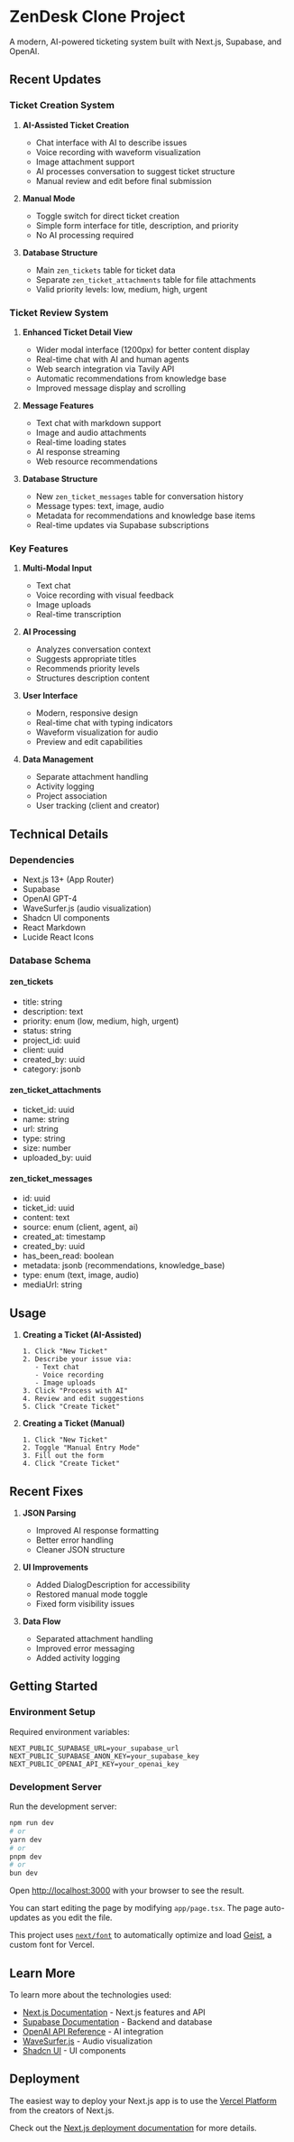 # ZenDesk Clone Project

A modern, AI-powered ticketing system built with Next.js, Supabase, and OpenAI.

## Recent Updates

### Ticket Creation System

1. **AI-Assisted Ticket Creation**
   - Chat interface with AI to describe issues
   - Voice recording with waveform visualization
   - Image attachment support
   - AI processes conversation to suggest ticket structure
   - Manual review and edit before final submission

2. **Manual Mode**
   - Toggle switch for direct ticket creation
   - Simple form interface for title, description, and priority
   - No AI processing required

3. **Database Structure**
   - Main `zen_tickets` table for ticket data
   - Separate `zen_ticket_attachments` table for file attachments
   - Valid priority levels: low, medium, high, urgent

### Ticket Review System

1. **Enhanced Ticket Detail View**
   - Wider modal interface (1200px) for better content display
   - Real-time chat with AI and human agents
   - Web search integration via Tavily API
   - Automatic recommendations from knowledge base
   - Improved message display and scrolling

2. **Message Features**
   - Text chat with markdown support
   - Image and audio attachments
   - Real-time loading states
   - AI response streaming
   - Web resource recommendations

3. **Database Structure**
   - New `zen_ticket_messages` table for conversation history
   - Message types: text, image, audio
   - Metadata for recommendations and knowledge base items
   - Real-time updates via Supabase subscriptions

### Key Features

1. **Multi-Modal Input**
   - Text chat
   - Voice recording with visual feedback
   - Image uploads
   - Real-time transcription

2. **AI Processing**
   - Analyzes conversation context
   - Suggests appropriate titles
   - Recommends priority levels
   - Structures description content

3. **User Interface**
   - Modern, responsive design
   - Real-time chat with typing indicators
   - Waveform visualization for audio
   - Preview and edit capabilities

4. **Data Management**
   - Separate attachment handling
   - Activity logging
   - Project association
   - User tracking (client and creator)

## Technical Details

### Dependencies
- Next.js 13+ (App Router)
- Supabase
- OpenAI GPT-4
- WaveSurfer.js (audio visualization)
- Shadcn UI components
- React Markdown
- Lucide React Icons

### Database Schema

#### zen_tickets
- title: string
- description: text
- priority: enum (low, medium, high, urgent)
- status: string
- project_id: uuid
- client: uuid
- created_by: uuid
- category: jsonb

#### zen_ticket_attachments
- ticket_id: uuid
- name: string
- url: string
- type: string
- size: number
- uploaded_by: uuid

#### zen_ticket_messages
- id: uuid
- ticket_id: uuid
- content: text
- source: enum (client, agent, ai)
- created_at: timestamp
- created_by: uuid
- has_been_read: boolean
- metadata: jsonb (recommendations, knowledge_base)
- type: enum (text, image, audio)
- mediaUrl: string

## Usage

1. **Creating a Ticket (AI-Assisted)**
   ```
   1. Click "New Ticket"
   2. Describe your issue via:
      - Text chat
      - Voice recording
      - Image uploads
   3. Click "Process with AI"
   4. Review and edit suggestions
   5. Click "Create Ticket"
   ```

2. **Creating a Ticket (Manual)**
   ```
   1. Click "New Ticket"
   2. Toggle "Manual Entry Mode"
   3. Fill out the form
   4. Click "Create Ticket"
   ```

## Recent Fixes

1. **JSON Parsing**
   - Improved AI response formatting
   - Better error handling
   - Cleaner JSON structure

2. **UI Improvements**
   - Added DialogDescription for accessibility
   - Restored manual mode toggle
   - Fixed form visibility issues

3. **Data Flow**
   - Separated attachment handling
   - Improved error messaging
   - Added activity logging

## Getting Started

### Environment Setup

Required environment variables:
```
NEXT_PUBLIC_SUPABASE_URL=your_supabase_url
NEXT_PUBLIC_SUPABASE_ANON_KEY=your_supabase_key
NEXT_PUBLIC_OPENAI_API_KEY=your_openai_key
```

### Development Server

Run the development server:

```bash
npm run dev
# or
yarn dev
# or
pnpm dev
# or
bun dev
```

Open [http://localhost:3000](http://localhost:3000) with your browser to see the result.

You can start editing the page by modifying `app/page.tsx`. The page auto-updates as you edit the file.

This project uses [`next/font`](https://nextjs.org/docs/app/building-your-application/optimizing/fonts) to automatically optimize and load [Geist](https://vercel.com/font), a custom font for Vercel.

## Learn More

To learn more about the technologies used:

- [Next.js Documentation](https://nextjs.org/docs) - Next.js features and API
- [Supabase Documentation](https://supabase.com/docs) - Backend and database
- [OpenAI API Reference](https://platform.openai.com/docs/api-reference) - AI integration
- [WaveSurfer.js](https://wavesurfer-js.org/) - Audio visualization
- [Shadcn UI](https://ui.shadcn.com/) - UI components

## Deployment

The easiest way to deploy your Next.js app is to use the [Vercel Platform](https://vercel.com/new?utm_medium=default-template&filter=next.js&utm_source=create-next-app&utm_campaign=create-next-app-readme) from the creators of Next.js.

Check out the [Next.js deployment documentation](https://nextjs.org/docs/app/building-your-application/deploying) for more details.
